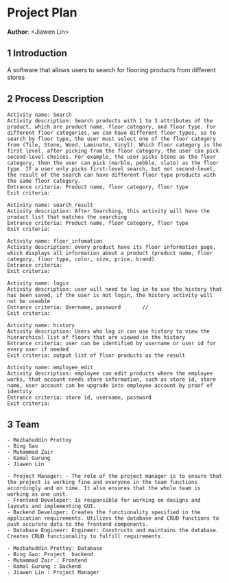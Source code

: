 # Project Plan

**Author**: \<Jiawen Lin\>

## 1 Introduction

A software that allows users to search for flooring products from different stores

## 2 Process Description

    Activity name: Search
    Activity description: Search products with 1 to 3 attributes of the product, which are product name, floor category, and floor type. For different floor categories, we can have different floor types, so to search by floor type, the user must select one of the floor category from (Tile, Stone, Wood, Laminate, Vinyl). Which floor category is the first level, after picking from the floor category, the user can pick second-level choices. For example, the user picks Stone as the floor category, then the user can pick (marble, pebble, slate) as the floor type. If a user only picks first-level search, but not second-level, the result of the search can have different floor type products with the same floor category.
    Entrance criteria: Product name, floor category, floor type
    Exit criteria: 

    Activity name: search_result
    Activity description: After Searching, this activity will have the product list that matches the searching
    Entrance criteria: Product name, floor category, floor type
    Exit criteria:
    
    Activity name: floor_infomation
    Activity description: every product have its floor information page, which displays all information about a product (product name, floor category, floor type, color, size, price, brand)
    Entrance criteria: 
    Exit criteria:
    
    Activity name: login
    Activity description: user will need to log in to use the history that has been saved, if the user is not login, the history activity will not be useable
    Entrance criteria: Username, password		// 
    Exit criteria: 
    
    Activity name: history
    Activity description: Users who log in can use history to view the hierarchical list of floors that are viewed in the history
    Entrance criteria: user can be identified by username or user id for every user if needed
    Exit criteria: output list of floor products as the result
    
    Activity name: employee_edit
    Activity description: employee can edit products where the employee works, that account needs store information, such as store id, store name, user account can be upgrade into employee account by proof of identity
    Entrance criteria: store id, username, password
    Exit criteria:


## 3 Team


    - Mezbahuddin Prottoy
    - Bing Gao
    - Muhammad Zair 
    - Kamal Gurung
    - Jiawen Lin

    - Project Manager: - The role of the project manager is to ensure that the project is working fine and everyone in the team functions accordingly and on time. It also ensures that the whole team is working as one unit.
    - Frontend Developer: Is responsible for working on designs and layouts and implementing GUI.
    - Backend Developer: Creates the functionality specified in the application requirements. Utilizes the database and CRUD functions to push accurate data to the frontend components.
    - Database Engineer: Engineer: Constructs and maintains the database. Creates CRUD functionality to fulfill requirements.

    - Mezbahuddin Prottoy: Database
    - Bing Gao: Project  backend
    - Muhammad Zair : Frontend
    - Kamal Gurung : Backend
    - Jiawen Lin : Project Manager
